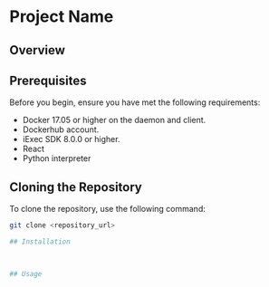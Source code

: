 # Project Name

## Overview



## Prerequisites

Before you begin, ensure you have met the following requirements:

- Docker 17.05 or higher on the daemon and client.
- Dockerhub account.
- iExec SDK 8.0.0 or higher.
- React
- Python interpreter

## Cloning the Repository

To clone the repository, use the following command:

```bash
git clone <repository_url>

## Installation



## Usage


